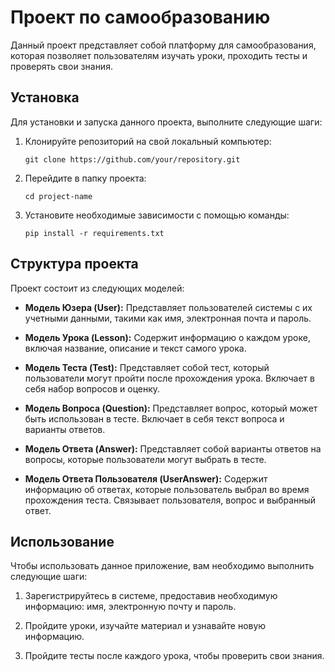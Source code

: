 # Проект по самообразованию

Данный проект представляет собой платформу для самообразования, которая позволяет пользователям изучать уроки, проходить тесты и проверять свои знания. 

## Установка

Для установки и запуска данного проекта, выполните следующие шаги:

1. Клонируйте репозиторий на свой локальный компьютер:

    ```
    git clone https://github.com/your/repository.git
    ```

2. Перейдите в папку проекта:

    ```
    cd project-name
    ```

3. Установите необходимые зависимости с помощью команды:

    ```
    pip install -r requirements.txt
    ```

## Структура проекта

Проект состоит из следующих моделей:

- **Модель Юзера (User):** Представляет пользователей системы с их учетными данными, такими как имя, электронная почта и пароль.

- **Модель Урока (Lesson):** Содержит информацию о каждом уроке, включая название, описание и текст самого урока.

- **Модель Теста (Test):** Представляет собой тест, который пользователи могут пройти после прохождения урока. Включает в себя набор вопросов и оценку.

- **Модель Вопроса (Question):** Представляет вопрос, который может быть использован в тесте. Включает в себя текст вопроса и варианты ответов.

- **Модель Ответа (Answer):** Представляет собой варианты ответов на вопросы, которые пользователи могут выбрать в тесте.

- **Модель Ответа Пользователя (UserAnswer):** Содержит информацию об ответах, которые пользователь выбрал во время прохождения теста. Связывает пользователя, вопрос и выбранный ответ.

## Использование

Чтобы использовать данное приложение, вам необходимо выполнить следующие шаги:

1. Зарегистрируйтесь в системе, предоставив необходимую информацию: имя, электронную почту и пароль.

2. Пройдите уроки, изучайте материал и узнавайте новую информацию.

3. Пройдите тесты после каждого урока, чтобы проверить свои знания.
